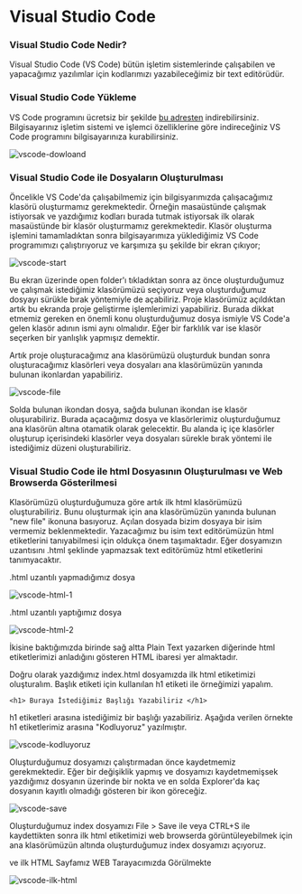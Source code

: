 # Visual Studio Code

### Visual Studio Code Nedir?

Visual Studio Code (VS Code) bütün işletim sistemlerinde çalışabilen ve yapacağımız yazılımlar için kodlarımızı yazabileceğimiz bir text editörüdür. 


### Visual Studio Code Yükleme

VS Code programını ücretsiz bir şekilde [bu adresten](https://code.visualstudio.com/Download) indirebilirsiniz. Bilgisayarınız işletim sistemi ve işlemci özelliklerine göre indireceğiniz VS Code programını bilgisayarınıza kurabilirsiniz.

![vscode-dowloand](figures/vscode-dowloand)


### Visual Studio Code ile Dosyaların Oluşturulması

Öncelikle VS Code'da çalışabilmemiz için bilgisyarımızda çalışacağımız klasörü oluşturmamız gerekmektedir. Örneğin masaüstünde çalışmak istiyorsak ve yazdığımız kodları burada tutmak istiyorsak ilk olarak masaüstünde bir klasör oluşturmamız gerekmektedir. Klasör oluşturma işlemini tamamladıktan sonra bilgisayarımıza yüklediğimiz VS Code programımızı çalıştırıyoruz ve karşımıza şu şekilde bir ekran çıkıyor;

![vscode-start](figures/vscode-start)

Bu ekran üzerinde open folder'ı tıkladıktan sonra az önce oluşturduğumuz ve çalışmak istediğimiz klasörümüzü seçiyoruz veya oluşturduğumuz dosyayı sürükle bırak yöntemiyle de açabiliriz. Proje klasörümüz açıldıktan artık bu ekranda proje geliştirme işlemlerimizi yapabiliriz. Burada dikkat etmemiz gereken en önemli konu oluşturduğumuz dosya ismiyle VS Code'a gelen klasör adının ismi aynı olmalıdır. Eğer bir farklılık var ise klasör seçerken bir yanlışlık yapmışız demektir.

Artık proje oluşturacağımız ana klasörümüzü oluşturduk bundan sonra oluşturacağımız klasörleri veya dosyaları ana klasörümüzün yanında bulunan ikonlardan yapabiliriz.

![vscode-file](figures/vscode-file)

Solda bulunan ikondan dosya, sağda bulunan ikondan ise klasör oluşurabiliriz. Burada açacağımız dosya ve klasörlerimiz oluşturduğumuz ana klasörün altına otamatik olarak gelecektir. Bu alanda iç içe klasörler oluşturup içerisindeki klasörler veya dosyaları sürekle bırak yöntemi ile istediğimiz düzeni oluşturabiliriz.

### Visual Studio Code ile html Dosyasının Oluşturulması ve Web Browserda Gösterilmesi

Klasörümüzü oluşturduğumuza göre artık ilk html klasörümüzü oluşturabiliriz. Bunu oluşturmak için ana klasörümüzün yanında bulunan "new file" ikonuna basıyoruz. Açılan dosyada bizim dosyaya bir isim vermemiz beklenmektedir. Yazacağımız bu isim text editörümüzün html etiketlerini tanıyabilmesi için oldukça önem taşımaktadır. Eğer dosyamızın uzantısını .html şeklinde yapmazsak text editörümüz html etiketlerini tanımyacaktır.

.html uzantılı yapmadığımız dosya

![vscode-html-1](figures/vscode-html-1)

.html uzantılı yaptığımız dosya

![vscode-html-2](vscode-html-2)

İkisine baktığımızda birinde sağ altta Plain Text yazarken diğerinde html etiketlerimizi anladığını gösteren HTML ibaresi yer almaktadır.

Doğru olarak yazdığımız index.html dosyamızda ilk html etiketimizi oluşturalım. Başlık etiketi için kullanılan h1 etiketi ile örneğimizi yapalım.

```
<h1> Buraya İstediğimiz Başlığı Yazabiliriz </h1>
```

h1 etiketleri arasına istediğimiz bir başlığı yazabiliriz. Aşağıda verilen örnekte h1 etiketlerimiz arasına "Kodluyoruz" yazılmıştır.

![vscode-kodluyoruz](vscode-kodluyoruz)

Oluşturduğumuz dosyamızı çalıştırmadan önce kaydetmemiz gerekmektedir. Eğer bir değişiklik yapmış ve dosyamızı kaydetmemişsek yazdığımız dosyanın üzerinde bir nokta ve en solda Explorer'da kaç dosyanın kayıtlı olmadığı gösteren bir ikon göreceğiz.

![vscode-save](vscode-save)

Oluşturduğumuz index dosyamızı File > Save ile veya CTRL+S ile kaydettikten sonra ilk html etiketimizi web browserda görüntüleyebilmek için ana klasörümüzün altında oluşturduğumuz index dosyamızı açıyoruz.

ve ilk HTML Sayfamız WEB Tarayacımızda Görülmekte

![vscode-ilk-html](vscode-ilk-html)
